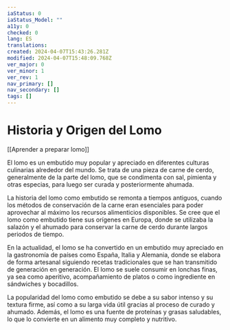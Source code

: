 ```yaml
---
iaStatus: 0
iaStatus_Model: ""
a11y: 0
checked: 0
lang: ES
translations: 
created: 2024-04-07T15:43:26.281Z
modified: 2024-04-07T15:48:09.768Z
ver_major: 0
ver_minor: 1
ver_rev: 1
nav_primary: []
nav_secondary: []
tags: []
---
```

# Historia y Origen del Lomo

[[Aprender a preparar lomo]]

El lomo es un embutido muy popular y apreciado en diferentes culturas culinarias alrededor del mundo. Se trata de una pieza de carne de cerdo, generalmente de la parte del lomo, que se condimenta con sal, pimienta y otras especias, para luego ser curada y posteriormente ahumada.

La historia del lomo como embutido se remonta a tiempos antiguos, cuando los métodos de conservación de la carne eran esenciales para poder aprovechar al máximo los recursos alimenticios disponibles. Se cree que el lomo como embutido tiene sus orígenes en Europa, donde se utilizaba la salazón y el ahumado para conservar la carne de cerdo durante largos periodos de tiempo.

En la actualidad, el lomo se ha convertido en un embutido muy apreciado en la gastronomía de países como España, Italia y Alemania, donde se elabora de forma artesanal siguiendo recetas tradicionales que se han transmitido de generación en generación. El lomo se suele consumir en lonchas finas, ya sea como aperitivo, acompañamiento de platos o como ingrediente en sándwiches y bocadillos.

La popularidad del lomo como embutido se debe a su sabor intenso y su textura firme, así como a su larga vida útil gracias al proceso de curado y ahumado. Además, el lomo es una fuente de proteínas y grasas saludables, lo que lo convierte en un alimento muy completo y nutritivo.
